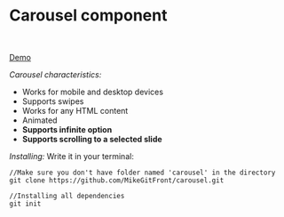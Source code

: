 <h1>Carousel component</h1>
<br>

<a href="https://imgur.com/a/HIG1fyr">Demo</a>

<i>Carousel characteristics:</i>
 <ul>
  <li>Works for mobile and desktop devices</li>
  <li>Supports swipes</li>
  <li>Works for any HTML content</li>
  <li>Animated</li>
  <li><b>Supports infinite option</b></li>
  <li><b>Supports scrolling to a selected slide</b></li>
</ul>

<i>Installing:</i>
Write it in your terminal: 
```terminal
//Make sure you don't have folder named 'carousel' in the directory
git clone https://github.com/MikeGitFront/carousel.git
```
```terminal
//Installing all dependencies
git init
```
